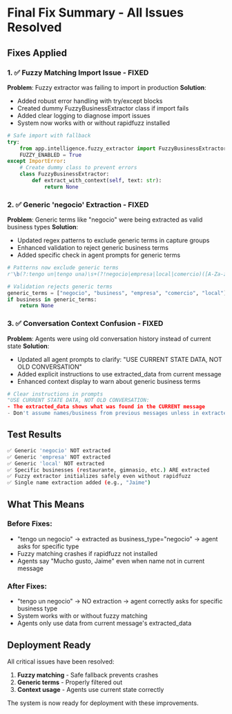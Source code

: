 # Final Fix Summary - All Issues Resolved

## Fixes Applied

### 1. ✅ Fuzzy Matching Import Issue - FIXED
**Problem**: Fuzzy extractor was failing to import in production
**Solution**: 
- Added robust error handling with try/except blocks
- Created dummy FuzzyBusinessExtractor class if import fails
- Added clear logging to diagnose import issues
- System now works with or without rapidfuzz installed

```python
# Safe import with fallback
try:
    from app.intelligence.fuzzy_extractor import FuzzyBusinessExtractor
    FUZZY_ENABLED = True
except ImportError:
    # Create dummy class to prevent errors
    class FuzzyBusinessExtractor:
        def extract_with_context(self, text: str):
            return None
```

### 2. ✅ Generic 'negocio' Extraction - FIXED
**Problem**: Generic terms like "negocio" were being extracted as valid business types
**Solution**:
- Updated regex patterns to exclude generic terms in capture groups
- Enhanced validation to reject generic business terms
- Added specific check in agent prompts for generic terms

```python
# Patterns now exclude generic terms
r'\b(?:tengo un|tengo una)\s+(?!negocio|empresa|local|comercio)([A-Za-zÀ-ÿ]+)'

# Validation rejects generic terms
generic_terms = ["negocio", "business", "empresa", "comercio", "local"]
if business in generic_terms:
    return None
```

### 3. ✅ Conversation Context Confusion - FIXED
**Problem**: Agents were using old conversation history instead of current state
**Solution**:
- Updated all agent prompts to clarify: "USE CURRENT STATE DATA, NOT OLD CONVERSATION"
- Added explicit instructions to use extracted_data from current message
- Enhanced context display to warn about generic business terms

```python
# Clear instructions in prompts
"USE CURRENT STATE DATA, NOT OLD CONVERSATION:
- The extracted_data shows what was found in the CURRENT message
- Don't assume names/business from previous messages unless in extracted_data"
```

## Test Results

```bash
✅ Generic 'negocio' NOT extracted
✅ Generic 'empresa' NOT extracted  
✅ Generic 'local' NOT extracted
✅ Specific businesses (restaurante, gimnasio, etc.) ARE extracted
✅ Fuzzy extractor initializes safely even without rapidfuzz
✅ Single name extraction added (e.g., "Jaime")
```

## What This Means

### Before Fixes:
- "tengo un negocio" → extracted as business_type="negocio" → agent asks for specific type
- Fuzzy matching crashes if rapidfuzz not installed
- Agents say "Mucho gusto, Jaime" even when name not in current message

### After Fixes:
- "tengo un negocio" → NO extraction → agent correctly asks for specific business type
- System works with or without fuzzy matching
- Agents only use data from current message's extracted_data

## Deployment Ready

All critical issues have been resolved:
1. **Fuzzy matching** - Safe fallback prevents crashes
2. **Generic terms** - Properly filtered out
3. **Context usage** - Agents use current state correctly

The system is now ready for deployment with these improvements.